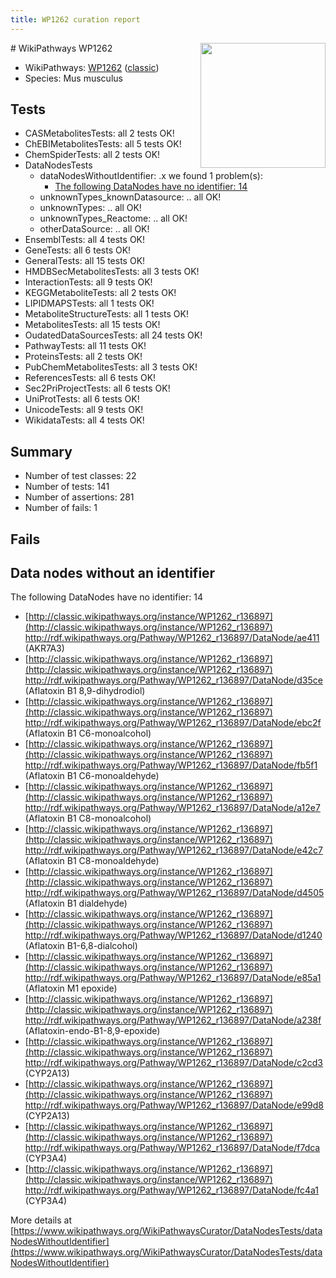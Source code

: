```yaml
---
title: WP1262 curation report
---
```


<img style="float: right; width: 200px" src="https://upload.wikimedia.org/wikipedia/commons/thumb/8/83/Wplogo_with_text_500.png/640px-Wplogo_with_text_500.png" />
# WikiPathways WP1262

* WikiPathways: [WP1262](https://wikipathways.org/pathways/WP1262) ([classic](https://classic.wikipathways.org/instance/WP1262))
* Species: Mus musculus
## Tests
* CASMetabolitesTests: all 2 tests OK!
* ChEBIMetabolitesTests: all 5 tests OK!
* ChemSpiderTests: all 2 tests OK!
* DataNodesTests
    * dataNodesWithoutIdentifier: .x we found 1 problem(s):
        * [The following DataNodes have no identifier: 14](#8792c494)
    * unknownTypes_knownDatasource: .. all OK!
    * unknownTypes: .. all OK!
    * unknownTypes_Reactome: .. all OK!
    * otherDataSource: .. all OK!
* EnsemblTests: all 4 tests OK!
* GeneTests: all 6 tests OK!
* GeneralTests: all 15 tests OK!
* HMDBSecMetabolitesTests: all 3 tests OK!
* InteractionTests: all 9 tests OK!
* KEGGMetaboliteTests: all 2 tests OK!
* LIPIDMAPSTests: all 1 tests OK!
* MetaboliteStructureTests: all 1 tests OK!
* MetabolitesTests: all 15 tests OK!
* OudatedDataSourcesTests: all 24 tests OK!
* PathwayTests: all 11 tests OK!
* ProteinsTests: all 2 tests OK!
* PubChemMetabolitesTests: all 3 tests OK!
* ReferencesTests: all 6 tests OK!
* Sec2PriProjectTests: all 6 tests OK!
* UniProtTests: all 6 tests OK!
* UnicodeTests: all 9 tests OK!
* WikidataTests: all 4 tests OK!


## Summary

* Number of test classes: 22
* Number of tests: 141
* Number of assertions: 281
* Number of fails: 1

## Fails

<a name="8792c494" />

## Data nodes without an identifier

The following DataNodes have no identifier: 14

* [http://classic.wikipathways.org/instance/WP1262_r136897](http://classic.wikipathways.org/instance/WP1262_r136897) http://rdf.wikipathways.org/Pathway/WP1262_r136897/DataNode/ae411 (AKR7A3)
* [http://classic.wikipathways.org/instance/WP1262_r136897](http://classic.wikipathways.org/instance/WP1262_r136897) http://rdf.wikipathways.org/Pathway/WP1262_r136897/DataNode/d35ce (Aflatoxin B1 8,9-dihydrodiol)
* [http://classic.wikipathways.org/instance/WP1262_r136897](http://classic.wikipathways.org/instance/WP1262_r136897) http://rdf.wikipathways.org/Pathway/WP1262_r136897/DataNode/ebc2f (Aflatoxin B1 C6-monoalcohol)
* [http://classic.wikipathways.org/instance/WP1262_r136897](http://classic.wikipathways.org/instance/WP1262_r136897) http://rdf.wikipathways.org/Pathway/WP1262_r136897/DataNode/fb5f1 (Aflatoxin B1 C6-monoaldehyde)
* [http://classic.wikipathways.org/instance/WP1262_r136897](http://classic.wikipathways.org/instance/WP1262_r136897) http://rdf.wikipathways.org/Pathway/WP1262_r136897/DataNode/a12e7 (Aflatoxin B1 C8-monoalcohol)
* [http://classic.wikipathways.org/instance/WP1262_r136897](http://classic.wikipathways.org/instance/WP1262_r136897) http://rdf.wikipathways.org/Pathway/WP1262_r136897/DataNode/e42c7 (Aflatoxin B1 C8-monoaldehyde)
* [http://classic.wikipathways.org/instance/WP1262_r136897](http://classic.wikipathways.org/instance/WP1262_r136897) http://rdf.wikipathways.org/Pathway/WP1262_r136897/DataNode/d4505 (Aflatoxin B1 dialdehyde)
* [http://classic.wikipathways.org/instance/WP1262_r136897](http://classic.wikipathways.org/instance/WP1262_r136897) http://rdf.wikipathways.org/Pathway/WP1262_r136897/DataNode/d1240 (Aflatoxin B1-6,8-dialcohol)
* [http://classic.wikipathways.org/instance/WP1262_r136897](http://classic.wikipathways.org/instance/WP1262_r136897) http://rdf.wikipathways.org/Pathway/WP1262_r136897/DataNode/e85a1 (Aflatoxin M1 epoxide)
* [http://classic.wikipathways.org/instance/WP1262_r136897](http://classic.wikipathways.org/instance/WP1262_r136897) http://rdf.wikipathways.org/Pathway/WP1262_r136897/DataNode/a238f (Aflatoxin-endo-B1-8,9-epoxide)
* [http://classic.wikipathways.org/instance/WP1262_r136897](http://classic.wikipathways.org/instance/WP1262_r136897) http://rdf.wikipathways.org/Pathway/WP1262_r136897/DataNode/c2cd3 (CYP2A13)
* [http://classic.wikipathways.org/instance/WP1262_r136897](http://classic.wikipathways.org/instance/WP1262_r136897) http://rdf.wikipathways.org/Pathway/WP1262_r136897/DataNode/e99d8 (CYP2A13)
* [http://classic.wikipathways.org/instance/WP1262_r136897](http://classic.wikipathways.org/instance/WP1262_r136897) http://rdf.wikipathways.org/Pathway/WP1262_r136897/DataNode/f7dca (CYP3A4)
* [http://classic.wikipathways.org/instance/WP1262_r136897](http://classic.wikipathways.org/instance/WP1262_r136897) http://rdf.wikipathways.org/Pathway/WP1262_r136897/DataNode/fc4a1 (CYP3A4)


More details at [https://www.wikipathways.org/WikiPathwaysCurator/DataNodesTests/dataNodesWithoutIdentifier](https://www.wikipathways.org/WikiPathwaysCurator/DataNodesTests/dataNodesWithoutIdentifier)

